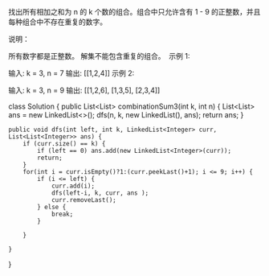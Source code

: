 找出所有相加之和为 n 的 k 个数的组合。组合中只允许含有 1 - 9 的正整数，并且每种组合中不存在重复的数字。

说明：

所有数字都是正整数。
解集不能包含重复的组合。 
示例 1:

输入: k = 3, n = 7
输出: [[1,2,4]]
示例 2:

输入: k = 3, n = 9
输出: [[1,2,6], [1,3,5], [2,3,4]]



class Solution {
    public List<List<Integer>> combinationSum3(int k, int n) {
        List<List<Integer>> ans = new LinkedList<>();
        dfs(n, k, new LinkedList<Integer>(), ans);
        return ans;
    }

    public void dfs(int left, int k, LinkedList<Integer> curr, List<List<Integer>> ans) {
        if (curr.size() == k) {
            if (left == 0) ans.add(new LinkedList<Integer>(curr));
            return;
        }
        for(int i = curr.isEmpty()?1:(curr.peekLast()+1); i <= 9; i++) {
            if (i <= left) {
                curr.add(i);
                dfs(left-i, k, curr, ans );
                curr.removeLast();
            } else {
                break;
            }
            
        }

    }
}